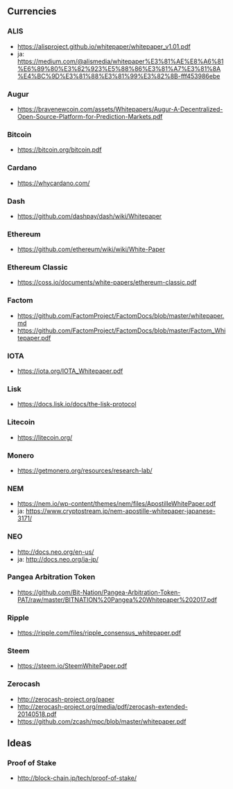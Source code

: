 ## Currencies
### ALIS
- https://alisproject.github.io/whitepaper/whitepaper_v1.01.pdf
- ja:  https://medium.com/@alismedia/whitepaper%E3%81%AE%E8%A6%81%E6%89%80%E3%82%923%E5%88%86%E3%81%A7%E3%81%8A%E4%BC%9D%E3%81%88%E3%81%99%E3%82%8B-fff453986ebe
### Augur
- https://bravenewcoin.com/assets/Whitepapers/Augur-A-Decentralized-Open-Source-Platform-for-Prediction-Markets.pdf
### Bitcoin
- https://bitcoin.org/bitcoin.pdf
### Cardano
- https://whycardano.com/
### Dash
- https://github.com/dashpay/dash/wiki/Whitepaper
### Ethereum
- https://github.com/ethereum/wiki/wiki/White-Paper
### Ethereum Classic
- https://coss.io/documents/white-papers/ethereum-classic.pdf
### Factom
- https://github.com/FactomProject/FactomDocs/blob/master/whitepaper.md
- https://github.com/FactomProject/FactomDocs/blob/master/Factom_Whitepaper.pdf
### IOTA
- https://iota.org/IOTA_Whitepaper.pdf
### Lisk
- https://docs.lisk.io/docs/the-lisk-protocol
### Litecoin
- https://litecoin.org/
### Monero
- https://getmonero.org/resources/research-lab/
### NEM
- https://nem.io/wp-content/themes/nem/files/ApostilleWhitePaper.pdf
- ja: https://www.cryptostream.jp/nem-apostille-whitepaper-japanese-3171/
### NEO
- http://docs.neo.org/en-us/
- ja: http://docs.neo.org/ja-jp/
### Pangea Arbitration Token
- https://github.com/Bit-Nation/Pangea-Arbitration-Token-PAT/raw/master/BITNATION%20Pangea%20Whitepaper%202017.pdf
### Ripple
- https://ripple.com/files/ripple_consensus_whitepaper.pdf
### Steem
- https://steem.io/SteemWhitePaper.pdf
### Zerocash
- http://zerocash-project.org/paper
- http://zerocash-project.org/media/pdf/zerocash-extended-20140518.pdf
- https://github.com/zcash/mpc/blob/master/whitepaper.pdf

## Ideas
### Proof of Stake
- http://block-chain.jp/tech/proof-of-stake/

